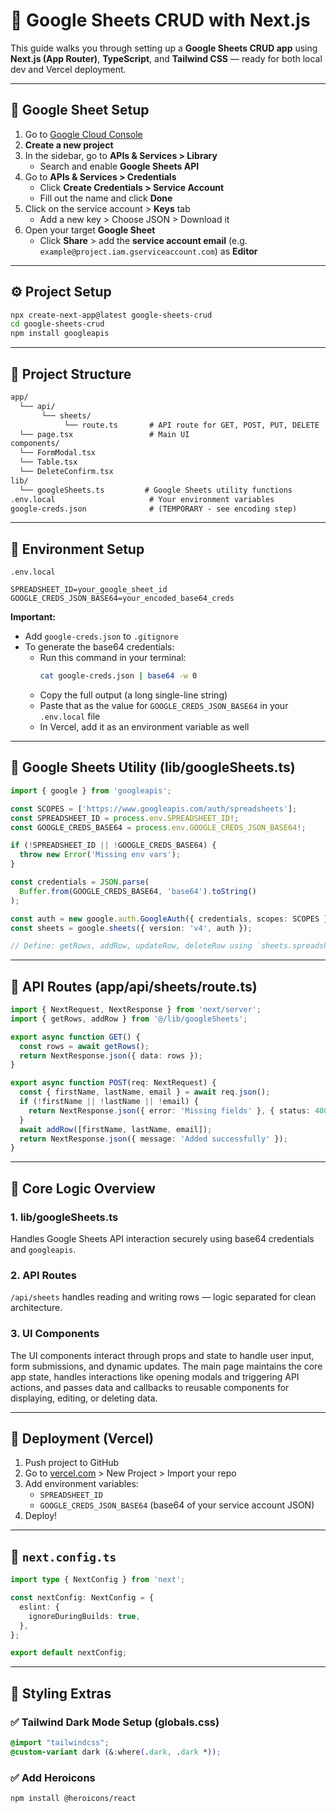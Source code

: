 # 📗 Google Sheets CRUD with Next.js

This guide walks you through setting up a **Google Sheets CRUD app** using **Next.js (App Router)**, **TypeScript**, and **Tailwind CSS** — ready for both local dev and Vercel deployment.

---

## 📝 Google Sheet Setup

1. Go to [Google Cloud Console](https://console.cloud.google.com/)
2. **Create a new project**
3. In the sidebar, go to **APIs & Services > Library**
   - Search and enable **Google Sheets API**
4. Go to **APIs & Services > Credentials**
   - Click **Create Credentials > Service Account**
   - Fill out the name and click **Done**
5. Click on the service account > **Keys** tab
   - Add a new key > Choose JSON > Download it
6. Open your target **Google Sheet**
   - Click **Share** > add the **service account email** (e.g. `example@project.iam.gserviceaccount.com`) as **Editor**

---

## ⚙️ Project Setup

```bash
npx create-next-app@latest google-sheets-crud
cd google-sheets-crud
npm install googleapis
```

---

## 📁 Project Structure

```txt
app/
  └── api/
       └── sheets/
            └── route.ts       # API route for GET, POST, PUT, DELETE
  └── page.tsx                 # Main UI
components/
  └── FormModal.tsx
  └── Table.tsx
  └── DeleteConfirm.tsx
lib/
  └── googleSheets.ts         # Google Sheets utility functions
.env.local                     # Your environment variables
google-creds.json              # (TEMPORARY - see encoding step)
```

---

## 🔌 Environment Setup

`.env.local`
```env
SPREADSHEET_ID=your_google_sheet_id
GOOGLE_CREDS_JSON_BASE64=your_encoded_base64_creds
```

**Important:**
- Add `google-creds.json` to `.gitignore`
- To generate the base64 credentials:
  - Run this command in your terminal:
    ```bash
    cat google-creds.json | base64 -w 0
    ```
  - Copy the full output (a long single-line string)
  - Paste that as the value for `GOOGLE_CREDS_JSON_BASE64` in your `.env.local` file
  - In Vercel, add it as an environment variable as well

---

## 🔧 Google Sheets Utility (lib/googleSheets.ts)

```ts
import { google } from 'googleapis';

const SCOPES = ['https://www.googleapis.com/auth/spreadsheets'];
const SPREADSHEET_ID = process.env.SPREADSHEET_ID!;
const GOOGLE_CREDS_BASE64 = process.env.GOOGLE_CREDS_JSON_BASE64!;

if (!SPREADSHEET_ID || !GOOGLE_CREDS_BASE64) {
  throw new Error('Missing env vars');
}

const credentials = JSON.parse(
  Buffer.from(GOOGLE_CREDS_BASE64, 'base64').toString()
);

const auth = new google.auth.GoogleAuth({ credentials, scopes: SCOPES });
const sheets = google.sheets({ version: 'v4', auth });

// Define: getRows, addRow, updateRow, deleteRow using `sheets.spreadsheets.values`
```

---

## 📡 API Routes (app/api/sheets/route.ts)

```ts
import { NextRequest, NextResponse } from 'next/server';
import { getRows, addRow } from '@/lib/googleSheets';

export async function GET() {
  const rows = await getRows();
  return NextResponse.json({ data: rows });
}

export async function POST(req: NextRequest) {
  const { firstName, lastName, email } = await req.json();
  if (!firstName || !lastName || !email) {
    return NextResponse.json({ error: 'Missing fields' }, { status: 400 });
  }
  await addRow([firstName, lastName, email]);
  return NextResponse.json({ message: 'Added successfully' });
}
```

---

## 🧠 Core Logic Overview

### 1. **lib/googleSheets.ts**
Handles Google Sheets API interaction securely using base64 credentials and `googleapis`.

### 2. **API Routes**
`/api/sheets` handles reading and writing rows — logic separated for clean architecture.

### 3. **UI Components**
The UI components interact through props and state to handle user input, form submissions, and dynamic updates. The main page maintains the core app state, handles interactions like opening modals and triggering API actions, and passes data and callbacks to reusable components for displaying, editing, or deleting data.

---

## 🚀 Deployment (Vercel)

1. Push project to GitHub
2. Go to [vercel.com](https://vercel.com/) > New Project > Import your repo
3. Add environment variables:
   - `SPREADSHEET_ID`
   - `GOOGLE_CREDS_JSON_BASE64` (base64 of your service account JSON)
4. Deploy!

---

## 📄 `next.config.ts`

```ts
import type { NextConfig } from 'next';

const nextConfig: NextConfig = {
  eslint: {
    ignoreDuringBuilds: true,
  },
};

export default nextConfig;
```

---

## 🎨 Styling Extras

### ✅ Tailwind Dark Mode Setup (globals.css)
```css
@import "tailwindcss";
@custom-variant dark (&:where(.dark, .dark *));
```

### ✅ Add Heroicons
```bash
npm install @heroicons/react
```


